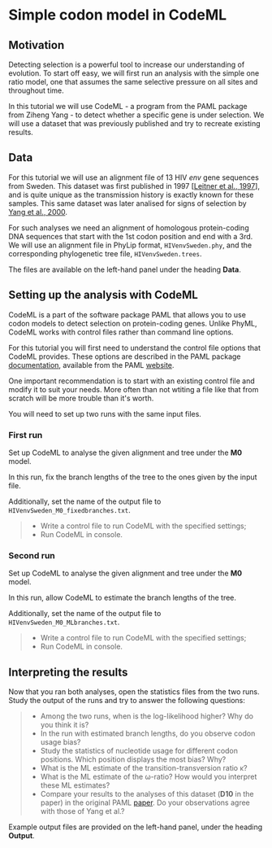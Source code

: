 # Simple codon model in CodeML

## Motivation

Detecting selection is a powerful tool to increase our understanding of evolution. To start off easy, we will first run an analysis with the simple one ratio model, one that assumes the same selective pressure on all sites and throughout time. 

In this tutorial we will use CodeML - a program from the PAML package from Ziheng Yang - to detect whether a specific gene is under selection. We will use a dataset that was previously published and try to recreate existing results.

## Data

For this tutorial we will use an alignment file of 13 HIV *env* gene sequences from Sweden. This dataset was first published in 1997 [[Leitner et al., 1997](https://www.ncbi.nlm.nih.gov/pmc/articles/PMC191698/)], and is quite unique as the transmission history is exactly known for these samples. This same dataset was later analised for signs of selection by [Yang et al., 2000](https://www.ncbi.nlm.nih.gov/pmc/articles/PMC1461088/).

For such analyses we need an alignment of homologous protein-coding DNA sequences that start with the 1st codon position and end with a 3rd. We will use an alignment file in PhyLip format, `HIVenvSweden.phy`, and the corresponding phylogenetic tree file, `HIVenvSweden.trees`.

The files are available on the left-hand panel under the heading **Data**.


## Setting up the analysis with CodeML

CodeML is a part of the software package PAML that allows you to use codon models to detect selection on protein-coding genes. Unlike PhyML, CodeML works with control files rather than command line options. 

For this tutorial you will first need to understand the control file options that CodeML provides. These options are described in the PAML package [documentation](http://abacus.gene.ucl.ac.uk/software/pamlDOC.pdf), available from the PAML [website](http://abacus.gene.ucl.ac.uk/software/paml.html).

One important recommendation is to start with an existing control file and modify it to suit your needs. More often than not wtiting a file like that from scratch will be more trouble than it's worth.

You will need to set up two runs with the same input files.

### First run

Set up CodeML to analyse the given alignment and tree under the **M0** model.

<!--Codon model to use? F1X4?-->

In this run, fix the branch lengths of the tree to the ones given by the input file.

<!--No clock, unrooted tree, fixed branch lengths?-->

Additionally, set the name of the output file to `HIVenvSweden_M0_fixedbranches.txt`.

> - Write a control file to run CodeML with the specified settings;
> - Run CodeML in console.

### Second run

<!--Does the second run make sense at all?-->

Set up CodeML to analyse the given alignment and tree under the **M0** model.

<!--Codon model to use? F1X4?-->

In this run, allow CodeML to estimate the branch lengths of the tree.

<!--Clock, rooted tree, initial branch lengths?-->

Additionally, set the name of the output file to `HIVenvSweden_M0_MLbranches.txt`.

> - Write a control file to run CodeML with the specified settings;
> - Run CodeML in console.

## Interpreting the results

Now that you ran both analyses, open the statistics files from the two runs. Study the output of the runs and try to answer the following questions:

> - Among the two runs, when is the log-likelihood higher? Why do you think it is?
> - In the run with estimated branch lengths, do you observe codon usage bias?
> -  Study the statistics of nucleotide usage for different codon positions. Which position displays the most bias? Why?
> - What is the ML estimate of the transition-transversion ratio κ? 
> - What is the ML estimate of the ω-ratio? How would you interpret these ML estimates?
> - Compare your results to the analyses of this dataset (**D10** in the paper) in the original PAML [paper](https://www.ncbi.nlm.nih.gov/pmc/articles/PMC1461088/). Do your observations agree with those of Yang et al.?

Example output files are provided on the left-hand panel, under the heading **Output**.

<!--How to read off codon usage bias?-->
